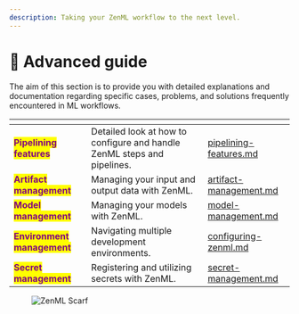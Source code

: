 ```yaml
---
description: Taking your ZenML workflow to the next level.
---
```


# 🍗 Advanced guide

The aim of this section is to provide you with detailed explanations and documentation regarding specific cases, problems, and solutions frequently encountered in ML workflows.

<table data-card-size="large" data-view="cards"><thead><tr><th></th><th></th><th data-hidden data-card-target data-type="content-ref"></th></tr></thead><tbody><tr><td><mark style="color:purple;"><strong>Pipelining features</strong></mark></td><td>Detailed look at how to configure and handle ZenML steps and pipelines.</td><td><a href="pipelining-features/pipelining-features.md">pipelining-features.md</a></td></tr><tr><td><mark style="color:purple;"><strong>Artifact management</strong></mark></td><td>Managing your input and output data with ZenML.</td><td><a href="data-management/data-management.md">artifact-management.md</a></td></tr><tr><td><mark style="color:purple;"><strong>Model management</strong></mark></td><td>Managing your models with ZenML.</td><td><a href="data-management/model-management.md">model-management.md</a></td></tr><tr><td><mark style="color:purple;"><strong>Environment management</strong></mark></td><td>Navigating multiple development environments.</td><td><a href="configuring-zenml/configuring-zenml.md">configuring-zenml.md</a></td></tr><tr><td><mark style="color:purple;"><strong>Secret management</strong></mark></td><td>Registering and utilizing secrets with ZenML.</td><td><a href="secret-management/secret-management.md">secret-management.md</a></td></tbody></table>

<figure><img src="https://static.scarf.sh/a.png?x-pxid=f0b4f458-0a54-4fcd-aa95-d5ee424815bc" alt="ZenML Scarf"><figcaption></figcaption></figure>
